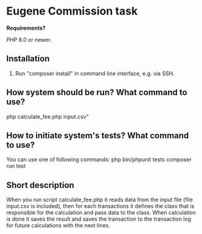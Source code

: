 # Eugene Commission task

**Requirements?**

PHP 8.0 or newer.

## Installation

1. Run "composer install" in command line interface, e.g. via SSH.

## How system should be run? What command to use?

php calculate_fee.php input.csv"

## How to initiate system's tests? What command to use? 

You can use one of following commands:
php bin/phpunit tests
composer run test

## Short description

When you run script calculate_fee.php it reads data from the input file (file input.csv is included), then for each transactions it defines the class
that is responsible for the calculation and pass data to the class. When calculation is done it saves the result and saves the transaction to the transaction log
for future calculations with the next lines.


